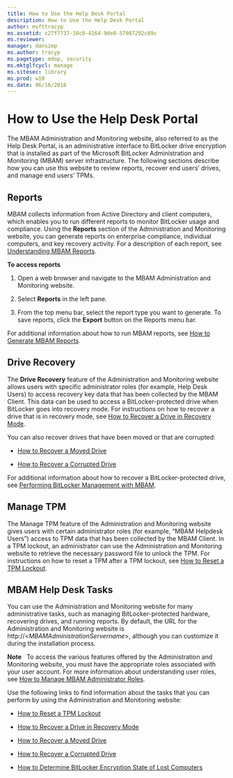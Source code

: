 ```yaml
---
title: How to Use the Help Desk Portal
description: How to Use the Help Desk Portal
author: msfttracyp
ms.assetid: c27f7737-10c8-4164-9de8-57987292c89c
ms.reviewer: 
manager: dansimp
ms.author: tracyp
ms.pagetype: mdop, security
ms.mktglfcycl: manage
ms.sitesec: library
ms.prod: w10
ms.date: 06/16/2016
---
```



# How to Use the Help Desk Portal


The MBAM Administration and Monitoring website, also referred to as the Help Desk Portal, is an administrative interface to BitLocker drive encryption that is installed as part of the Microsoft BitLocker Administration and Monitoring (MBAM) server infrastructure. The following sections describe how you can use this website to review reports, recover end users’ drives, and manage end users’ TPMs.

## <a href="" id="bkmk-reports"></a>Reports


MBAM collects information from Active Directory and client computers, which enables you to run different reports to monitor BitLocker usage and compliance. Using the **Reports** section of the Administration and Monitoring website, you can generate reports on enterprise compliance, individual computers, and key recovery activity. For a description of each report, see [Understanding MBAM Reports](understanding-mbam-reports-mbam-2.md).

**To access reports**

1.  Open a web browser and navigate to the MBAM Administration and Monitoring website.

2.  Select **Reports** in the left pane.

3.  From the top menu bar, select the report type you want to generate. To save reports, click the **Export** button on the Reports menu bar.

For additional information about how to run MBAM reports, see [How to Generate MBAM Reports](how-to-generate-mbam-reports-mbam-2.md).

## <a href="" id="bkmk-drirec"></a>Drive Recovery


The **Drive Recovery** feature of the Administration and Monitoring website allows users with specific administrator roles (for example, Help Desk Users) to access recovery key data that has been collected by the MBAM Client. This data can be used to access a BitLocker-protected drive when BitLocker goes into recovery mode. For instructions on how to recover a drive that is in recovery mode, see [How to Recover a Drive in Recovery Mode](how-to-recover-a-drive-in-recovery-mode-mbam-2.md).

You can also recover drives that have been moved or that are corrupted:

-   [How to Recover a Moved Drive](how-to-recover-a-moved-drive-mbam-2.md)

-   [How to Recover a Corrupted Drive](how-to-recover-a-corrupted-drive-mbam-2.md)

For additional information about how to recover a BitLocker-protected drive, see [Performing BitLocker Management with MBAM](performing-bitlocker-management-with-mbam-mbam-2.md).

## <a href="" id="bkmk-manatpm"></a>Manage TPM


The Manage TPM feature of the Administration and Monitoring website gives users with certain administrator roles (for example, “MBAM Helpdesk Users”) access to TPM data that has been collected by the MBAM Client. In a TPM lockout, an administrator can use the Administration and Monitoring website to retrieve the necessary password file to unlock the TPM. For instructions on how to reset a TPM after a TPM lockout, see [How to Reset a TPM Lockout](how-to-reset-a-tpm-lockout-mbam-2.md).

## <a href="" id="bkmk-helpdesk"></a> MBAM Help Desk Tasks


You can use the Administration and Monitoring website for many administrative tasks, such as managing BitLocker-protected hardware, recovering drives, and running reports. By default, the URL for the Administration and Monitoring website is http://&lt;*MBAMAdministrationServername*&gt;, although you can customize it during the installation process.

**Note**  
To access the various features offered by the Administration and Monitoring website, you must have the appropriate roles associated with your user account. For more information about understanding user roles, see [How to Manage MBAM Administrator Roles](how-to-manage-mbam-administrator-roles-mbam-2.md).

 

Use the following links to find information about the tasks that you can perform by using the Administration and Monitoring website:

-   [How to Reset a TPM Lockout](how-to-reset-a-tpm-lockout-mbam-2.md)

-   [How to Recover a Drive in Recovery Mode](how-to-recover-a-drive-in-recovery-mode-mbam-2.md)

-   [How to Recover a Moved Drive](how-to-recover-a-moved-drive-mbam-2.md)

-   [How to Recover a Corrupted Drive](how-to-recover-a-corrupted-drive-mbam-2.md)

-   [How to Determine BitLocker Encryption State of Lost Computers](how-to-determine-bitlocker-encryption-state-of-lost-computers-mbam-2.md)

 

 





